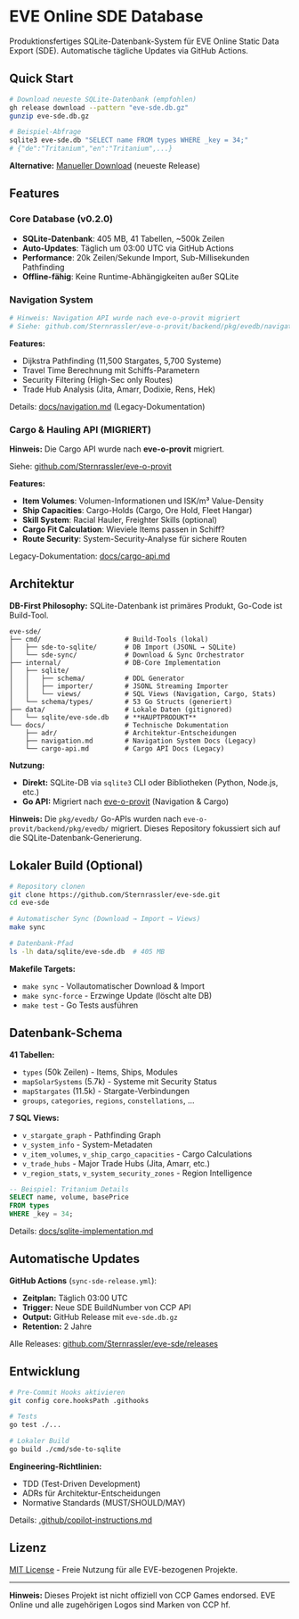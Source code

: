# EVE Online SDE Database

Produktionsfertiges SQLite-Datenbank-System für EVE Online Static Data Export (SDE). Automatische tägliche Updates via GitHub Actions.

## Quick Start

```bash
# Download neueste SQLite-Datenbank (empfohlen)
gh release download --pattern "eve-sde.db.gz"
gunzip eve-sde.db.gz

# Beispiel-Abfrage
sqlite3 eve-sde.db "SELECT name FROM types WHERE _key = 34;"
# {"de":"Tritanium","en":"Tritanium",...}
```

**Alternative:** [Manueller Download](https://github.com/Sternrassler/eve-sde/releases) (neueste Release)

## Features

### Core Database (v0.2.0)

- **SQLite-Datenbank**: 405 MB, 41 Tabellen, ~500k Zeilen
- **Auto-Updates**: Täglich um 03:00 UTC via GitHub Actions
- **Performance**: 20k Zeilen/Sekunde Import, Sub-Millisekunden Pathfinding
- **Offline-fähig**: Keine Runtime-Abhängigkeiten außer SQLite

### Navigation System

```bash
# Hinweis: Navigation API wurde nach eve-o-provit migriert
# Siehe: github.com/Sternrassler/eve-o-provit/backend/pkg/evedb/navigation
```

**Features:**

- Dijkstra Pathfinding (11,500 Stargates, 5,700 Systeme)
- Travel Time Berechnung mit Schiffs-Parametern
- Security Filtering (High-Sec only Routes)
- Trade Hub Analysis (Jita, Amarr, Dodixie, Rens, Hek)

Details: [docs/navigation.md](docs/navigation.md) (Legacy-Dokumentation)

### Cargo & Hauling API (MIGRIERT)

**Hinweis:** Die Cargo API wurde nach **eve-o-provit** migriert.

Siehe: [github.com/Sternrassler/eve-o-provit](https://github.com/Sternrassler/eve-o-provit/tree/main/backend/pkg/evedb/cargo)

**Features:**

- **Item Volumes**: Volumen-Informationen und ISK/m³ Value-Density
- **Ship Capacities**: Cargo-Holds (Cargo, Ore Hold, Fleet Hangar)
- **Skill System**: Racial Hauler, Freighter Skills (optional)
- **Cargo Fit Calculation**: Wieviele Items passen in Schiff?
- **Route Security**: System-Security-Analyse für sichere Routen

Legacy-Dokumentation: [docs/cargo-api.md](docs/cargo-api.md)

## Architektur

**DB-First Philosophy:** SQLite-Datenbank ist primäres Produkt, Go-Code ist Build-Tool.

```text
eve-sde/
├── cmd/                     # Build-Tools (lokal)
│   ├── sde-to-sqlite/       # DB Import (JSONL → SQLite)
│   └── sde-sync/            # Download & Sync Orchestrator
├── internal/                # DB-Core Implementation
│   ├── sqlite/
│   │   ├── schema/          # DDL Generator
│   │   ├── importer/        # JSONL Streaming Importer
│   │   └── views/           # SQL Views (Navigation, Cargo, Stats)
│   └── schema/types/        # 53 Go Structs (generiert)
├── data/                    # Lokale Daten (gitignored)
│   └── sqlite/eve-sde.db    # **HAUPTPRODUKT**
└── docs/                    # Technische Dokumentation
    ├── adr/                 # Architektur-Entscheidungen
    ├── navigation.md        # Navigation System Docs (Legacy)
    └── cargo-api.md         # Cargo API Docs (Legacy)
```

**Nutzung:**

- **Direkt:** SQLite-DB via `sqlite3` CLI oder Bibliotheken (Python, Node.js, etc.)
- **Go API:** Migriert nach [eve-o-provit](https://github.com/Sternrassler/eve-o-provit) (Navigation & Cargo)

**Hinweis:** Die `pkg/evedb/` Go-APIs wurden nach `eve-o-provit/backend/pkg/evedb/` migriert.
Dieses Repository fokussiert sich auf die SQLite-Datenbank-Generierung.

## Lokaler Build (Optional)

```bash
# Repository clonen
git clone https://github.com/Sternrassler/eve-sde.git
cd eve-sde

# Automatischer Sync (Download → Import → Views)
make sync

# Datenbank-Pfad
ls -lh data/sqlite/eve-sde.db  # 405 MB
```

**Makefile Targets:**

- `make sync` - Vollautomatischer Download & Import
- `make sync-force` - Erzwinge Update (löscht alte DB)
- `make test` - Go Tests ausführen

## Datenbank-Schema

**41 Tabellen:**

- `types` (50k Zeilen) - Items, Ships, Modules
- `mapSolarSystems` (5.7k) - Systeme mit Security Status
- `mapStargates` (11.5k) - Stargate-Verbindungen
- `groups`, `categories`, `regions`, `constellations`, ...

**7 SQL Views:**

- `v_stargate_graph` - Pathfinding Graph
- `v_system_info` - System-Metadaten
- `v_item_volumes`, `v_ship_cargo_capacities` - Cargo Calculations
- `v_trade_hubs` - Major Trade Hubs (Jita, Amarr, etc.)
- `v_region_stats`, `v_system_security_zones` - Region Intelligence

```sql
-- Beispiel: Tritanium Details
SELECT name, volume, basePrice 
FROM types 
WHERE _key = 34;
```

Details: [docs/sqlite-implementation.md](docs/sqlite-implementation.md)

## Automatische Updates

**GitHub Actions** (`sync-sde-release.yml`):

- **Zeitplan:** Täglich 03:00 UTC
- **Trigger:** Neue SDE BuildNumber von CCP API
- **Output:** GitHub Release mit `eve-sde.db.gz`
- **Retention:** 2 Jahre

Alle Releases: [github.com/Sternrassler/eve-sde/releases](https://github.com/Sternrassler/eve-sde/releases)

## Entwicklung

```bash
# Pre-Commit Hooks aktivieren
git config core.hooksPath .githooks

# Tests
go test ./...

# Lokaler Build
go build ./cmd/sde-to-sqlite
```

**Engineering-Richtlinien:**

- TDD (Test-Driven Development)
- ADRs für Architektur-Entscheidungen
- Normative Standards (MUST/SHOULD/MAY)

Details: [.github/copilot-instructions.md](.github/copilot-instructions.md)

## Lizenz

[MIT License](LICENSE) - Freie Nutzung für alle EVE-bezogenen Projekte.

---

**Hinweis:** Dieses Projekt ist nicht offiziell von CCP Games endorsed. EVE Online und alle zugehörigen Logos sind Marken von CCP hf.

